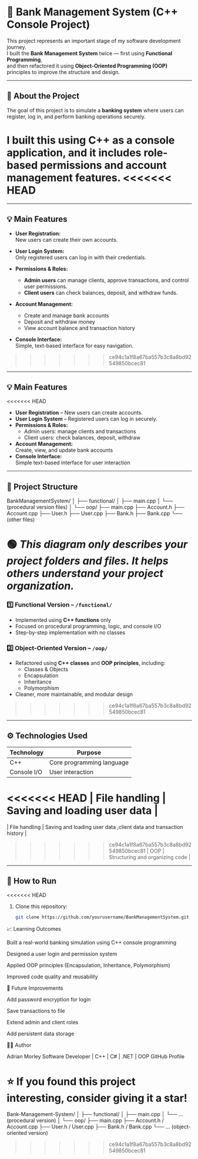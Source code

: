 
# 🏦 Bank Management System (C++ Console Project)

This project represents an important stage of my software development journey.  
I built the **Bank Management System** twice — first using **Functional Programming**,  
and then refactored it using **Object-Oriented Programming (OOP)** principles to improve the structure and design.

---

## 📘 About the Project

The goal of this project is to simulate a **banking system** where users can register, log in, and perform banking operations securely.

I built this using **C++** as a **console application**, and it includes role-based permissions and account management features.
<<<<<<< HEAD
=======

---

## 💡 Main Features

- **User Registration:**  
  New users can create their own accounts.

- **User Login System:**  
  Only registered users can log in with their credentials.

- **Permissions & Roles:**  
  - **Admin users** can manage clients, approve transactions, and control user permissions.  
  - **Client users** can check balances, deposit, and withdraw funds.

- **Account Management:**  
  - Create and manage bank accounts  
  - Deposit and withdraw money  
  - View account balance and transaction history  

- **Console Interface:**  
  Simple, text-based interface for easy navigation.
>>>>>>> ce94c1a1f8a67ba557b3c8a8bd92549850bcec81

---

## 💡 Main Features

<<<<<<< HEAD
- **User Registration** – New users can create accounts.  
- **User Login System** – Registered users can log in securely.  
- **Permissions & Roles:**  
  - Admin users: manage clients and transactions  
  - Client users: check balances, deposit, withdraw  
- **Account Management:**  
  Create, view, and update bank accounts  
- **Console Interface:**  
  Simple text-based interface for user interaction  

---

## 📂 Project Structure

BankManagementSystem/
│
├── functional/
│ ├── main.cpp
│ └── (procedural version files)
│
└── oop/
├── main.cpp
├── Account.h
├── Account.cpp
├── User.h
├── User.cpp
├── Bank.h
├── Bank.cpp
└── (other files)



🟢 *This diagram only describes your project folders and files. It helps others understand your project organization.*
=======
### 1️⃣ Functional Version – `/functional/`
- Implemented using **C++ functions** only  
- Focused on procedural programming, logic, and console I/O  
- Step-by-step implementation with no classes  

### 2️⃣ Object-Oriented Version – `/oop/`
- Refactored using **C++ classes** and **OOP principles**, including:  
  - Classes & Objects  
  - Encapsulation  
  - Inheritance  
  - Polymorphism  
- Cleaner, more maintainable, and modular design  
>>>>>>> ce94c1a1f8a67ba557b3c8a8bd92549850bcec81

---

## ⚙️ Technologies Used

| Technology | Purpose |
|-------------|----------|
| C++ | Core programming language |
| Console I/O | User interaction |
<<<<<<< HEAD
| File handling | Saving and loading user data |
=======
| File handling | Saving and loading user data ,client data and transaction history |
>>>>>>> ce94c1a1f8a67ba557b3c8a8bd92549850bcec81
| OOP | Structuring and organizing code |

---

## 🚀 How to Run

<<<<<<< HEAD
1. Clone this repository:
   ```bash
   git clone https://github.com/yourusername/BankManagementSystem.git

📈 Learning Outcomes

Built a real-world banking simulation using C++ console programming

Designed a user login and permission system

Applied OOP principles (Encapsulation, Inheritance, Polymorphism)

Improved code quality and reusability

🔮 Future Improvements

Add password encryption for login

Save transactions to file

Extend admin and client roles

Add persistent data storage

👨‍💻 Author

Adrian Morley
Software Developer | C++ | C# | .NET | OOP
GitHub Profile

⭐ If you found this project interesting, consider giving it a star!
=======
Bank-Management-System/
│
├── functional/
│ ├── main.cpp
│ └── ... (procedural version)
│
└── oop/
├── main.cpp
├── Account.h / Account.cpp
├── User.h / User.cpp
├── Bank.h / Bank.cpp
└── ... (object-oriented version)

>>>>>>> ce94c1a1f8a67ba557b3c8a8bd92549850bcec81
